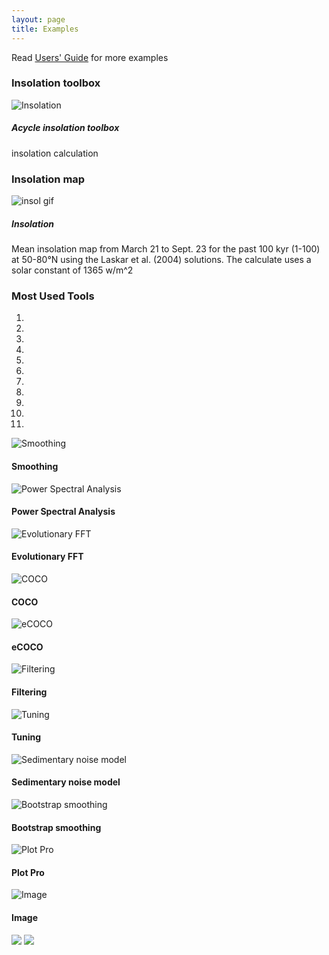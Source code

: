 ```yaml
---
layout: page
title: Examples
--- 
```

<section id ="standalone">
 <div class ="divider"></div>
 <div class ="heading">
 </div>
<p>Read <a href ="https://github.com/mingsongli/acycle/blob/master/doc/AC_Users_Guide.pdf">Users' Guide</a> for more examples</p>

</section>
<section id = "Setup">
    <div class ="divider"></div>
    <div class = "container">
        <div id = "imaging">
            <div class="heading">
                    <h3>Insolation toolbox</h3>
            </div>
            <img src="/images/2.acycle-insolationS.gif" alt ="Insolation">
            <h5> Acycle insolation toolbox</h5>
            <p> insolation calculation</p>
        </div>
    </div>
</section>
<section id = "Setup">
    <div class ="divider"></div>
    <div class = "container">
        <div id = "imaging">
            <div class="heading">
                    <h3>Insolation map</h3>
            </div>
            <img src="/images/Insol-t-1-100ka-day-80-264-lat-50-80-meandaily-La04.gif" alt ="insol gif">
            <h5 > Insolation </h5>
            <p>Mean insolation map from March 21 to Sept. 23 for the past 100 kyr (1-100) at 50-80°N using the Laskar et al. (2004) solutions. The calculate uses a solar constant of 1365 w/m^2</p>
        </div>
    </div>
</section>
<section id ="examples">
 <div class ="divider"></div>
<div class = "container">
        <div class="heading">
                <h3>Most Used Tools</h3>
        </div>
        <div id ="myCarousel" class="carousel slide text-center" data-ride="carousel">
            <ol class="carousel-indicators">
                <li data-target="#myCarousel" data-slide-to="0" class="active"></li>
                <li data-target="#myCarousel" data-slide-to="1"></li>
                <li data-target="#myCarousel" data-slide-to="2"></li>
                <li data-target="#myCarousel" data-slide-to="3"></li>
                <li data-target="#myCarousel" data-slide-to="4"></li>
                <li data-target="#myCarousel" data-slide-to="5"></li>
                <li data-target="#myCarousel" data-slide-to="6"></li>
                <li data-target="#myCarousel" data-slide-to="7"></li>
                <li data-target="#myCarousel" data-slide-to="8"></li>
                <li data-target="#myCarousel" data-slide-to="9"></li>
                <li data-target="#myCarousel" data-slide-to="10"></li>
            </ol>
            <div class="carousel-inner" role="listbox">
                <div class="carousel-item active">
                    <img src="/images/Slide1.jpeg" alt= "Smoothing">
                    <div class="carousel-caption d-none d-md-block">
                        <h4>Smoothing</h4>
                    </div>
        </div>
        <div class="carousel-item">
            <img src="/images/Slide2.jpeg" alt= "Power Spectral Analysis">
            <div class="carousel-caption d-none d-md-block">
            <h4> Power Spectral Analysis </h4>
            </div>
        </div>        
        <div class="carousel-item">
            <img src="/images/Slide3.jpeg" alt= "Evolutionary FFT">
            <div class="carousel-caption d-none d-md-block">
            <h4>Evolutionary FFT</h4>
            </div>
        </div>
        <div class="carousel-item">
            <img src="/images/Slide4.jpeg" alt= "COCO">
            <div class="carousel-caption d-none d-md-block">
            <h4>COCO</h4>
            </div>
        </div>
        <div class="carousel-item">
            <img src="/images/Slide5.jpeg" alt= "eCOCO">
            <div class="carousel-caption d-none d-md-block">
            <h4>eCOCO</h4>
            </div>
        </div>
        <div class="carousel-item">
            <img src="/images/Slide6.jpeg" alt= "Filtering">
            <div class="carousel-caption d-none d-md-block">
            <h4>Filtering</h4>
            </div>
        </div>
        <div class="carousel-item">
            <img src="/images/Slide7.jpeg" alt= "Tuning">
            <div class="carousel-caption d-none d-md-block">
            <h4>Tuning</h4>
            </div>
        </div>
        <div class="carousel-item">
            <img src="/images/Slide8.jpeg" alt= "Sedimentary noise model">
            <div class="carousel-caption d-none d-md-block">
            <h4>Sedimentary noise model</h4>
            </div>
        </div>
        <div class="carousel-item">
            <img src="/images/Slide9.jpeg" alt= "Bootstrap smoothing">
            <div class="carousel-caption d-none d-md-block">
            <h4>Bootstrap smoothing</h4>
            </div>
        </div>
        <div class="carousel-item">
            <img src="/images/Slide11.jpeg" alt= "Plot Pro">
            <div class="carousel-caption d-none d-md-block">
            <h4>Plot Pro</h4>
            </div>
        </div>
        <div class="carousel-item">
            <img src="/images/Slide12.jpeg" alt= "Image">
            <div class="carousel-caption d-none d-md-block">
            <h4>Image</h4>
            </div>
        </div>
        <a class="carousel-control-prev" href="#myCarousel" data-slide="prev" role="button"> <img src="https://img.icons8.com/fluent-systems-filled/24/000000/chevron-left.png"/></a>
        <a class="carousel-control-next " href="#myCarousel" data-slide="next" role="button"> <img src="https://img.icons8.com/fluent-systems-filled/24/000000/chevron-right--v2.png"/></a>
        </div>		
